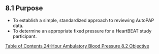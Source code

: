 ## 8.1 Purpose

* To establish a simple, standardized approach to reviewing AutoPAP data.
* To determine an appropriate fixed pressure for a HeartBEAT study participant. 


<div class="center">
<div class="btn-group">
  <a href=":pages_path:/manuals/pap-encore-anywhere/8-00-pap-encore-anywhere-toc" class="btn btn-default">
    <span class="glyphicon glyphicon-chevron-left"></span>
    Table of Contents
  </a>

  <a href=":pages_path:/manuals/pap-encore-anywhere" class="btn btn-default">
    <span class="glyphicon glyphicon-chevron-up"></span>
    24-Hour Ambulatory Blood Pressure
  </a>

  <a href=":pages_path:/manuals/pap-encore-anywhere/8-02-objective.md" class="btn btn-success">
    8.2 Objective
    <span class="glyphicon glyphicon-chevron-right"></span>
  </a>
</div>
</div>